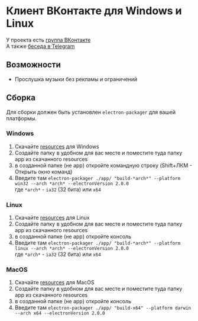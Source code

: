 # Клиент ВКонтакте для Windows и Linux
У проекта есть [группа ВКонтакте](https://vk.com/vk_desktop_app)  
А также [беседа в Telegram](https://t.me/vkdesktopteam)
## Возможности
* Прослушка музыки без рекламы и ограничений
## Сборка
Для сборки должен быть установлен `electron-packager` для вашей платформы.
### Windows
1. Скачайте [resources][res_win] для Windows
2. Создайте папку в удобном для вас месте и поместите туда папку app из скачанного resources
3. в созданной папке (не app) откройте командную строку (Shift+ЛКМ - Открыть окно команд)
4. Введите там `electron-packager ./app/ "build-*arch*" --platform win32 --arch *arch* --electronVersion 2.0.0`  
где `*arch*` - `ia32` (32 бита) или `x64`
### Linux
1. Скачайте [resources][res_linux] для Linux
2. Создайте папку в удобном для вас месте и поместите туда папку app из скачанного resources
3. в созданной папке (не app) откройте консоль
4. Введите там `electron-packager ./app/ "build-*arch*" --platform linux --arch *arch* --electronVersion 2.0.0`  
где `*arch*` - `ia32` (32 бита) или `x64`
### MacOS
1. Скачайте [resources][res_mac] для MacOS
2. Создайте папку в удобном для вас месте и поместите туда папку app из скачанного resources
3. в созданной папке (не app) откройте консоль
4. Введите там `electron-packager ./app/ "build-x64" --platform darwin --arch x64 --electronVersion 2.0.0`

[res_win]: https://github.com/danyadev/vk-desktop-app/releases/download/v0.5.1/res-windows.zip
[res_linux]: https://github.com/danyadev/vk-desktop-app/releases/download/v0.5.1/res-linux.zip
[res_mac]: https://github.com/danyadev/vk-desktop-app/releases/download/v0.5.1/res-mac.zip
